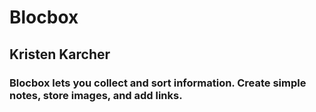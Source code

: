 # Blocbox 
## Kristen Karcher
### Blocbox lets you collect and sort information. Create simple notes, store images, and add links.
